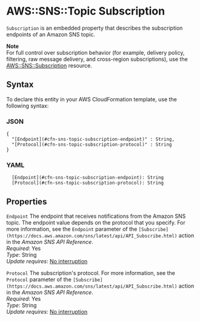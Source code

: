# AWS::SNS::Topic Subscription<a name="aws-properties-sns-topic-subscription"></a>

`Subscription` is an embedded property that describes the subscription endpoints of an Amazon SNS topic\.

**Note**  
For full control over subscription behavior \(for example, delivery policy, filtering, raw message delivery, and cross\-region subscriptions\), use the [AWS::SNS::Subscription](https://docs.aws.amazon.com/AWSCloudFormation/latest/UserGuide/aws-resource-sns-subscription.html) resource\.

## Syntax<a name="aws-properties-sns-topic-subscription-syntax"></a>

To declare this entity in your AWS CloudFormation template, use the following syntax:

### JSON<a name="aws-properties-sns-topic-subscription-syntax.json"></a>

```
{
  "[Endpoint](#cfn-sns-topic-subscription-endpoint)" : String,
  "[Protocol](#cfn-sns-topic-subscription-protocol)" : String
}
```

### YAML<a name="aws-properties-sns-topic-subscription-syntax.yaml"></a>

```
  [Endpoint](#cfn-sns-topic-subscription-endpoint): String
  [Protocol](#cfn-sns-topic-subscription-protocol): String
```

## Properties<a name="aws-properties-sns-topic-subscription-properties"></a>

`Endpoint` <a name="cfn-sns-topic-subscription-endpoint"></a>
The endpoint that receives notifications from the Amazon SNS topic\. The endpoint value depends on the protocol that you specify\. For more information, see the `Endpoint` parameter of the `[Subscribe](https://docs.aws.amazon.com/sns/latest/api/API_Subscribe.html)` action in the _Amazon SNS API Reference_\.  
_Required_: Yes  
_Type_: String  
_Update requires_: [No interruption](https://docs.aws.amazon.com/AWSCloudFormation/latest/UserGuide/using-cfn-updating-stacks-update-behaviors.html#update-no-interrupt)

`Protocol` <a name="cfn-sns-topic-subscription-protocol"></a>
The subscription's protocol\. For more information, see the `Protocol` parameter of the `[Subscribe](https://docs.aws.amazon.com/sns/latest/api/API_Subscribe.html)` action in the _Amazon SNS API Reference_\.  
_Required_: Yes  
_Type_: String  
_Update requires_: [No interruption](https://docs.aws.amazon.com/AWSCloudFormation/latest/UserGuide/using-cfn-updating-stacks-update-behaviors.html#update-no-interrupt)
